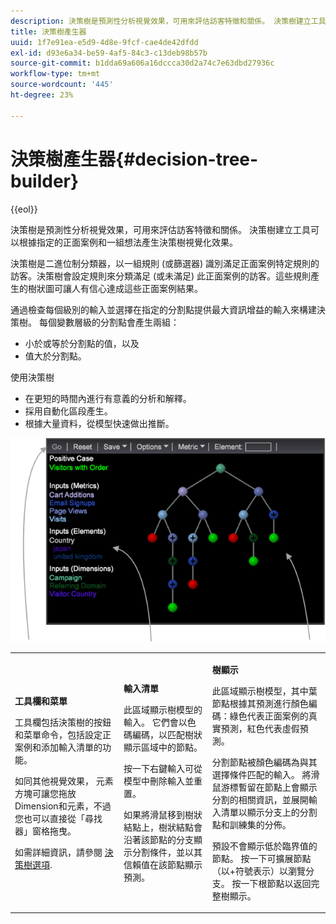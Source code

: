 ```yaml
---
description: 決策樹是預測性分析視覺效果，可用來評估訪客特徵和關係。 決策樹建立工具可以根據指定的正面案例和一組想法產生決策樹視覺化效果。
title: 決策樹產生器
uuid: 1f7e91ea-e5d9-4d8e-9fcf-cae4de42dfdd
exl-id: d93e6a34-be59-4af5-84c3-c13deb98b57b
source-git-commit: b1dda69a606a16dccca30d2a74c7e63dbd27936c
workflow-type: tm+mt
source-wordcount: '445'
ht-degree: 23%

---
```


# 決策樹產生器{#decision-tree-builder}

{{eol}}

決策樹是預測性分析視覺效果，可用來評估訪客特徵和關係。 決策樹建立工具可以根據指定的正面案例和一組想法產生決策樹視覺化效果。

決策樹是二進位制分類器，以一組規則 (或篩選器) 識別滿足正面案例特定規則的訪客。決策樹會設定規則來分類滿足 (或未滿足) 此正面案例的訪客。這些規則產生的樹狀圖可讓人有信心達成這些正面案例結果。

通過檢查每個級別的輸入並選擇在指定的分割點提供最大資訊增益的輸入來構建決策樹。 每個變數層級的分割點會產生兩組：

* 小於或等於分割點的值，以及
* 值大於分割點。

使用決策樹

* 在更短的時間內進行有意義的分析和解釋。
* 採用自動化區段產生。
* 根據大量資料，從模型快速做出推斷。

![](assets/decision_tree_parts.png)

<table id="table_FCC5D63EF8A843D79B2338BD951025EA"> 
 <tbody> 
  <tr> 
   <td colname="col1"> <p><b>工具欄和菜單</b> </p> <p>工具欄包括決策樹的按鈕和菜單命令，包括設定正案例和添加輸入清單的功能。 </p> <p>如同其他視覺效果， <span class="uicontrol"> 元素</span> 方塊可讓您拖放Dimension和元素，不過您也可以直接從「尋找器」窗格拖曳。 </p> <p>如需詳細資訊，請參閱 <a href="../../../../home/c-get-started/c-analysis-vis/c-decision-trees/c-decision-trees-menu.md#concept-bfc4e80651a243d3966cc770b205606c"> 決策樹選項</a>. </p> </td> 
   <td colname="col2"> <p><b>輸入清單</b> </p> <p>此區域顯示樹模型的輸入。 它們會以色碼編碼，以匹配樹狀顯示區域中的節點。 </p> <p>按一下右鍵輸入可從模型中刪除輸入並重置。 </p> <p>如果將滑鼠移到樹狀結點上，樹狀結點會沿著該節點的分支顯示分割條件，並以其信賴值在該節點顯示預測。 </p> </td> 
   <td colname="col3"> <p><b>樹顯示</b> </p> <p>此區域顯示樹模型，其中葉節點根據其預測進行顏色編碼：綠色代表正面案例的真實預測，紅色代表虛假預測。 </p> <p>分割節點被顏色編碼為與其選擇條件匹配的輸入。 將滑鼠游標暫留在節點上會顯示分割的相關資訊，並展開輸入清單以顯示分支上的分割點和訓練集的分佈。 </p> <p>預設不會顯示低於臨界值的節點。 按一下可擴展節點（以+符號表示）以瀏覽分支。 按一下根節點以返回完整樹顯示。 </p> </td> 
  </tr> 
 </tbody> 
</table>

<!-- <a id="section_E800327344194A6DBF37F273D8462E2A"></a> -->
